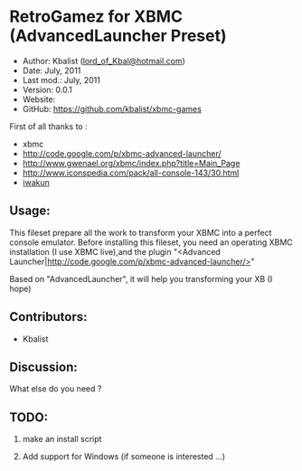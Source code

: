 RetroGamez for XBMC (AdvancedLauncher Preset)
=============================================

* Author:    Kbalist (<lord_of_Kbal@hotmail.com>)
* Date:      July, 2011
* Last mod.: July, 2011
* Version:   0.0.1
* Website:   
* GitHub:    <https://github.com/kbalist/xbmc-games>


First of all thanks to : 

* xbmc
* http://code.google.com/p/xbmc-advanced-launcher/
* http://www.gwenael.org/xbmc/index.php?title=Main_Page
* http://www.iconspedia.com/pack/all-console-143/30.html
* [iwakun](http://www.reddit.com/user/iwakun)



Usage:
------

This fileset prepare all the work to transform your XBMC into a perfect console emulator.
Before installing this fileset, you need an operating XBMC installation (I use XBMC live),and the plugin "<Advanced Launcher|http://code.google.com/p/xbmc-advanced-launcher/>"



Based on "AdvancedLauncher", it will help you transforming your XB (I hope)



Contributors:
-------------

* Kbalist


Discussion:
-----------

What else do you need ?

TODO:
-----

1. make an install script

11. Add support for Windows (if someone is interested ...)






